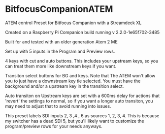# BitfocusCompanionATEM
ATEM control Preset for Bitfocus Companion with a Streamdeck XL

Created on a Raspberry Pi Companion build running v 2.2.0-1e65f702-3485

Built for and tested with an older generation Atem 2 ME

Set up with 5 inputs in the Program and Preview rows. 

4 keys with cut and auto buttons. This includes your upstream keys, so you can treat them more like downstream keys if you want.

Transiton select buttons for BG and keys. Note that The ATEM won't allow you to just have a downstream key tie selected. You must have the background and/or a upstream key in the transition select. 

Auto transiton on Upstream keys are set with a 600ms delay for actions that 'revert' the settings to normal, so if you want a longer auto transiton, you may need to adjust that to avoid running into issues.


This preset labels SDI inputs 2, 3 ,4 , 6 as sources 1, 2, 3, 4. This is because my switcher has a dead SDI 5, but you'll likely want to customize the program/preview rows for your needs anyways.
